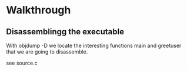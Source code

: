 # Walkthrough

## Disassemblingg the executable

With objdump -D we locate the interesting functions main and greetuser that we are going to disassemble.

see source.c

